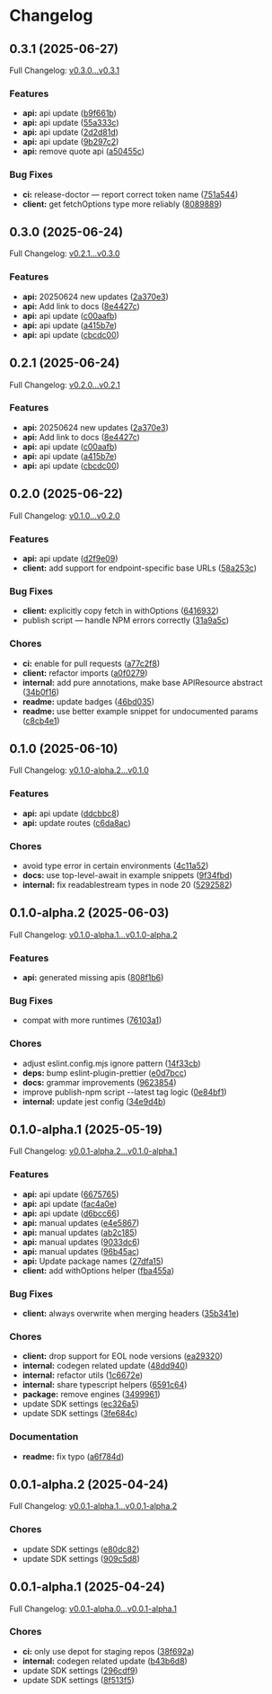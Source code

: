 # Changelog

## 0.3.1 (2025-06-27)

Full Changelog: [v0.3.0...v0.3.1](https://github.com/dinaricrypto/dinari-api-sdk-typescript/compare/v0.3.0...v0.3.1)

### Features

* **api:** api update ([b9f661b](https://github.com/dinaricrypto/dinari-api-sdk-typescript/commit/b9f661bbe06e425925b894fa6db47a7b722ea2e3))
* **api:** api update ([55a333c](https://github.com/dinaricrypto/dinari-api-sdk-typescript/commit/55a333ca0a40b0d534e5438dc66fc71616ebcf37))
* **api:** api update ([2d2d81d](https://github.com/dinaricrypto/dinari-api-sdk-typescript/commit/2d2d81d159f60097f5da3c5a7b95b2a8977797b1))
* **api:** api update ([9b297c2](https://github.com/dinaricrypto/dinari-api-sdk-typescript/commit/9b297c2afc1c8a066bfc18754106e9001cee4d15))
* **api:** remove quote api ([a50455c](https://github.com/dinaricrypto/dinari-api-sdk-typescript/commit/a50455ce48302b6debc5878e2aa31ea9d1ef472f))


### Bug Fixes

* **ci:** release-doctor — report correct token name ([751a544](https://github.com/dinaricrypto/dinari-api-sdk-typescript/commit/751a5446274505dba7e15a23828777f67ad85773))
* **client:** get fetchOptions type more reliably ([8089889](https://github.com/dinaricrypto/dinari-api-sdk-typescript/commit/8089889d036c5e627bd3982f29715792c212148b))

## 0.3.0 (2025-06-24)

Full Changelog: [v0.2.1...v0.3.0](https://github.com/dinaricrypto/dinari-api-sdk-typescript/compare/v0.2.1...v0.3.0)

### Features

* **api:** 20250624 new updates ([2a370e3](https://github.com/dinaricrypto/dinari-api-sdk-typescript/commit/2a370e37a5fa11f909c593b6ace676c0b572e74e))
* **api:** Add link to docs ([8e4427c](https://github.com/dinaricrypto/dinari-api-sdk-typescript/commit/8e4427c54e04a35043cb21883ff7ee9a3fab5ab0))
* **api:** api update ([c00aafb](https://github.com/dinaricrypto/dinari-api-sdk-typescript/commit/c00aafb27e3de0f7902505690b0e80cafef5d989))
* **api:** api update ([a415b7e](https://github.com/dinaricrypto/dinari-api-sdk-typescript/commit/a415b7e2de4b28e3e714b41922118d9edb966607))
* **api:** api update ([cbcdc00](https://github.com/dinaricrypto/dinari-api-sdk-typescript/commit/cbcdc004124efcb704c95cf518956dcc90f74a1e))

## 0.2.1 (2025-06-24)

Full Changelog: [v0.2.0...v0.2.1](https://github.com/dinaricrypto/dinari-api-sdk-typescript/compare/v0.2.0...v0.2.1)

### Features

* **api:** 20250624 new updates ([2a370e3](https://github.com/dinaricrypto/dinari-api-sdk-typescript/commit/2a370e37a5fa11f909c593b6ace676c0b572e74e))
* **api:** Add link to docs ([8e4427c](https://github.com/dinaricrypto/dinari-api-sdk-typescript/commit/8e4427c54e04a35043cb21883ff7ee9a3fab5ab0))
* **api:** api update ([c00aafb](https://github.com/dinaricrypto/dinari-api-sdk-typescript/commit/c00aafb27e3de0f7902505690b0e80cafef5d989))
* **api:** api update ([a415b7e](https://github.com/dinaricrypto/dinari-api-sdk-typescript/commit/a415b7e2de4b28e3e714b41922118d9edb966607))
* **api:** api update ([cbcdc00](https://github.com/dinaricrypto/dinari-api-sdk-typescript/commit/cbcdc004124efcb704c95cf518956dcc90f74a1e))

## 0.2.0 (2025-06-22)

Full Changelog: [v0.1.0...v0.2.0](https://github.com/dinaricrypto/dinari-api-sdk-typescript/compare/v0.1.0...v0.2.0)

### Features

* **api:** api update ([d2f9e09](https://github.com/dinaricrypto/dinari-api-sdk-typescript/commit/d2f9e09b5ba11425785098f6d499ccd40839911d))
* **client:** add support for endpoint-specific base URLs ([58a253c](https://github.com/dinaricrypto/dinari-api-sdk-typescript/commit/58a253c29986e7bc52eee7cc198155ffc4b9ed76))


### Bug Fixes

* **client:** explicitly copy fetch in withOptions ([6416932](https://github.com/dinaricrypto/dinari-api-sdk-typescript/commit/6416932a357f417e96b834d555e603916be489f8))
* publish script — handle NPM errors correctly ([31a9a5c](https://github.com/dinaricrypto/dinari-api-sdk-typescript/commit/31a9a5c89c37a70587615a21dd9d2202c95f71b0))


### Chores

* **ci:** enable for pull requests ([a77c2f8](https://github.com/dinaricrypto/dinari-api-sdk-typescript/commit/a77c2f8f48ac8df849a988207389321715d74043))
* **client:** refactor imports ([a0f0279](https://github.com/dinaricrypto/dinari-api-sdk-typescript/commit/a0f02792c56be3c8b7fe6c74c7d86056ddf1eaf8))
* **internal:** add pure annotations, make base APIResource abstract ([34b0f16](https://github.com/dinaricrypto/dinari-api-sdk-typescript/commit/34b0f160ae826fbb25d72414d479a89fe86e91be))
* **readme:** update badges ([46bd035](https://github.com/dinaricrypto/dinari-api-sdk-typescript/commit/46bd035c22d55a48efdd7a6ed19b760051c3d6ab))
* **readme:** use better example snippet for undocumented params ([c8cb4e1](https://github.com/dinaricrypto/dinari-api-sdk-typescript/commit/c8cb4e1e301f29e139c0559e80331f745884cbb6))

## 0.1.0 (2025-06-10)

Full Changelog: [v0.1.0-alpha.2...v0.1.0](https://github.com/dinaricrypto/dinari-api-sdk-typescript/compare/v0.1.0-alpha.2...v0.1.0)

### Features

* **api:** api update ([ddcbbc8](https://github.com/dinaricrypto/dinari-api-sdk-typescript/commit/ddcbbc8c7dd3ac8e76d4ed3ab1af88e49205e500))
* **api:** update routes ([c6da8ac](https://github.com/dinaricrypto/dinari-api-sdk-typescript/commit/c6da8ac7d455f6beafae900f45e262187f0fe865))


### Chores

* avoid type error in certain environments ([4c11a52](https://github.com/dinaricrypto/dinari-api-sdk-typescript/commit/4c11a522a17b891ee9152a6cfd5b8de5e6b50987))
* **docs:** use top-level-await in example snippets ([9f34fbd](https://github.com/dinaricrypto/dinari-api-sdk-typescript/commit/9f34fbdb7d9812a751cefaede98141a4a38adb2f))
* **internal:** fix readablestream types in node 20 ([5292582](https://github.com/dinaricrypto/dinari-api-sdk-typescript/commit/52925822c209ee73c8ec4d5efa0f213bc587f333))

## 0.1.0-alpha.2 (2025-06-03)

Full Changelog: [v0.1.0-alpha.1...v0.1.0-alpha.2](https://github.com/dinaricrypto/dinari-api-sdk-typescript/compare/v0.1.0-alpha.1...v0.1.0-alpha.2)

### Features

* **api:** generated missing apis ([808f1b6](https://github.com/dinaricrypto/dinari-api-sdk-typescript/commit/808f1b62dfb3cfb628db584e41aa47c0f2d8fe14))


### Bug Fixes

* compat with more runtimes ([76103a1](https://github.com/dinaricrypto/dinari-api-sdk-typescript/commit/76103a1c97d32664cc2fb2d8fd83a4fd5bffc9de))


### Chores

* adjust eslint.config.mjs ignore pattern ([14f33cb](https://github.com/dinaricrypto/dinari-api-sdk-typescript/commit/14f33cb27a8aedc93934dcafaab715f405852987))
* **deps:** bump eslint-plugin-prettier ([e0d7bcc](https://github.com/dinaricrypto/dinari-api-sdk-typescript/commit/e0d7bccd8815c63ca5d33eda673d31cabaadd0f9))
* **docs:** grammar improvements ([9623854](https://github.com/dinaricrypto/dinari-api-sdk-typescript/commit/962385421797eca54c7e202a88536b43d977ca5a))
* improve publish-npm script --latest tag logic ([0e84bf1](https://github.com/dinaricrypto/dinari-api-sdk-typescript/commit/0e84bf1d36b980f34a5f69ebaa490e801e4b082f))
* **internal:** update jest config ([34e9d4b](https://github.com/dinaricrypto/dinari-api-sdk-typescript/commit/34e9d4b035bddcb5a71dddc14fd2013547462c44))

## 0.1.0-alpha.1 (2025-05-19)

Full Changelog: [v0.0.1-alpha.2...v0.1.0-alpha.1](https://github.com/dinaricrypto/dinari-api-sdk-typescript/compare/v0.0.1-alpha.2...v0.1.0-alpha.1)

### Features

* **api:** api update ([6675765](https://github.com/dinaricrypto/dinari-api-sdk-typescript/commit/6675765381bbb19a4741e6be70ddc92fca50b53d))
* **api:** api update ([fac4a0e](https://github.com/dinaricrypto/dinari-api-sdk-typescript/commit/fac4a0e1f270bbd85383042c6af96fe7c1f669cf))
* **api:** api update ([d6bcc66](https://github.com/dinaricrypto/dinari-api-sdk-typescript/commit/d6bcc663755e2e62e8a45e24df5b2218a7bd03a4))
* **api:** manual updates ([e4e5867](https://github.com/dinaricrypto/dinari-api-sdk-typescript/commit/e4e5867d81a5403fd3a609044b330ca0d85b6144))
* **api:** manual updates ([ab2c185](https://github.com/dinaricrypto/dinari-api-sdk-typescript/commit/ab2c185d230fb916c141bdf5c0e21a55eaf392bb))
* **api:** manual updates ([9033dc6](https://github.com/dinaricrypto/dinari-api-sdk-typescript/commit/9033dc6f676ef923a3554b5289a8ce7d4345ad56))
* **api:** manual updates ([96b45ac](https://github.com/dinaricrypto/dinari-api-sdk-typescript/commit/96b45acfcf5d3d40e79085019c22a19a56b9885e))
* **api:** Update package names ([27dfa15](https://github.com/dinaricrypto/dinari-api-sdk-typescript/commit/27dfa15f40f84634bc73575c50feaa7033be6786))
* **client:** add withOptions helper ([fba455a](https://github.com/dinaricrypto/dinari-api-sdk-typescript/commit/fba455a9aae6ee84ff1b5cd70cee351a071e2757))


### Bug Fixes

* **client:** always overwrite when merging headers ([35b341e](https://github.com/dinaricrypto/dinari-api-sdk-typescript/commit/35b341e818114710196246ace306923c77359ff0))


### Chores

* **client:** drop support for EOL node versions ([ea29320](https://github.com/dinaricrypto/dinari-api-sdk-typescript/commit/ea2932081630b71cf0612624c41bcfa4d332bbc7))
* **internal:** codegen related update ([48dd940](https://github.com/dinaricrypto/dinari-api-sdk-typescript/commit/48dd940a112cb19c97ac938ebb6c2b2f57c04013))
* **internal:** refactor utils ([1c6672e](https://github.com/dinaricrypto/dinari-api-sdk-typescript/commit/1c6672efd6973971a67e749fa71ac5863c627749))
* **internal:** share typescript helpers ([6591c64](https://github.com/dinaricrypto/dinari-api-sdk-typescript/commit/6591c64350eca9f55e9d3987168f69d228ae89ff))
* **package:** remove engines ([3499961](https://github.com/dinaricrypto/dinari-api-sdk-typescript/commit/3499961a4c9186487f2ee873ffde2543d260bc39))
* update SDK settings ([ec326a5](https://github.com/dinaricrypto/dinari-api-sdk-typescript/commit/ec326a5c0e276db86597c99f3e2be378dd37f1bd))
* update SDK settings ([3fe684c](https://github.com/dinaricrypto/dinari-api-sdk-typescript/commit/3fe684cc44e55b8b6b16a30065a27ec27d46ad61))


### Documentation

* **readme:** fix typo ([a6f784d](https://github.com/dinaricrypto/dinari-api-sdk-typescript/commit/a6f784d70b23449f1704583a47fdee0a833e0528))

## 0.0.1-alpha.2 (2025-04-24)

Full Changelog: [v0.0.1-alpha.1...v0.0.1-alpha.2](https://github.com/dinaricrypto/dinari-api-sdk-typescript/compare/v0.0.1-alpha.1...v0.0.1-alpha.2)

### Chores

* update SDK settings ([e80dc82](https://github.com/dinaricrypto/dinari-api-sdk-typescript/commit/e80dc82f5159458d3b1cf0327ce2372001c10a2e))
* update SDK settings ([909c5d8](https://github.com/dinaricrypto/dinari-api-sdk-typescript/commit/909c5d82e7e630d9b68f5bf1e60a9fb2d391b22e))

## 0.0.1-alpha.1 (2025-04-24)

Full Changelog: [v0.0.1-alpha.0...v0.0.1-alpha.1](https://github.com/dinaricrypto/dinari-api-sdk-typescript/compare/v0.0.1-alpha.0...v0.0.1-alpha.1)

### Chores

* **ci:** only use depot for staging repos ([38f692a](https://github.com/dinaricrypto/dinari-api-sdk-typescript/commit/38f692a925c1cf0d2dd25a2b9aabd74fc4582d21))
* **internal:** codegen related update ([b43b6d8](https://github.com/dinaricrypto/dinari-api-sdk-typescript/commit/b43b6d8198b1da0a2a0d36bee03cd61d74914f95))
* update SDK settings ([296cdf9](https://github.com/dinaricrypto/dinari-api-sdk-typescript/commit/296cdf942cee515b68326915f73a9f3641f64f88))
* update SDK settings ([8f513f5](https://github.com/dinaricrypto/dinari-api-sdk-typescript/commit/8f513f532252b8e0284832d9b7b916efe3c32174))
